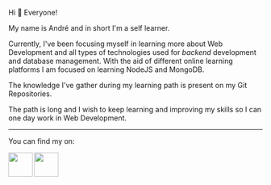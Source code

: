 Hi 👋 Everyone! 

My name is André and in short I'm a self learner.

Currently, I've been focusing myself in learning more about Web Development and all types of technologies used for _backend_ development and database management.
With the aid of different online learning platforms I am focused on learning NodeJS and MongoDB. 

The knowledge I've gather during my learning path is present on my Git Repositories.

The path is long and I wish to keep learning and improving my skills so I can one day work in Web Development.
____________

You can find my on:

<a href="https://www.facebook.com/andre.pinto.k/"><img src="https://cdn.iconscout.com/icon/free/png-64/facebook-logo-2019-1597680-1350125.png" align="left" height="48" width="48" ></a>
<a href="https://www.linkedin.com/in/andré-pinto-b994b7102/l"><img src="https://cdn.iconscout.com/icon/free/png-256/linkedin-208-916919.png" align="left" height="48" width="48" ></a>




<!--
**apintok/apintok** is a ✨ _special_ ✨ repository because its `README.md` (this file) appears on your GitHub profile.

Here are some ideas to get you started:

- 🔭 I’m currently working on ...
- 🌱 I’m currently learning ...
- 👯 I’m looking to collaborate on ...
- 🤔 I’m looking for help with ...
- 💬 Ask me about ...
- 📫 How to reach me: ...
- 😄 Pronouns: ...
- ⚡ Fun fact: ...
-->
